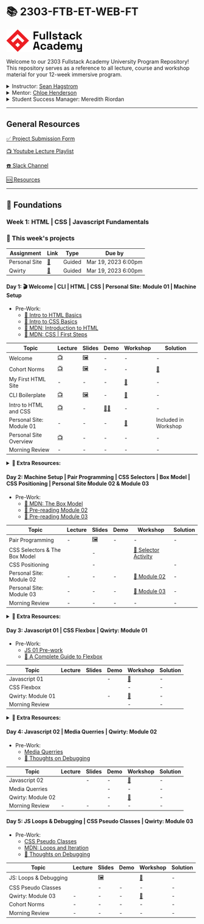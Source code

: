 # 📚 2303-FTB-ET-WEB-FT

<img src="./public/FSA%20Logo.jpeg" width="200px">

Welcome to our 2303 Fullstack Academy University Program Repository! This repository serves as a reference to all lecture, course and workshop material for your 12-week immersive program.

<details>
  <summary>
    Instructor: <a href="https://github.com/seanhagstrom">Sean Hagstrom</a>
  </summary>
  📨 <a href="mailto:sean.hagstrom@fullstackacademy.com">sean.hagstrom@fullstackacademy.com</a><br/>
  🔗 <a href="https://www.linkedin.com/in/seanhagstrom">LinkedIn</a><br/>
</details>
<details>
  <summary>
    Mentor: <a href="https://github.com/Deadsent">Chloe Henderson</a>
  </summary>
   📨 <a href="mailto:chloe.henderson@fullstackacademy.com">chloe.henderson@fullstackacademy.com</a><br/>
  🔗 <a href="https://www.linkedin.com/in/morihenderson/">LinkedIn</a><br/>
</details>
<details>
  <summary>
    Student Success Manager: Meredith Riordan
  </summary>
  📨 <a href="mailto:meredith.riordan@fullstackacademy.com">meredith.riordan@fullstackacademy.com</a><br/>
</details>

---

## General Resources

[✅ Project Submission Form](https://forms.gle/Qsdcvf7FC71EmmaDA)

[📺 Youtube Lecture Playlist](https://youtube.com/playlist?list=PL_yPiP-ZZLhLxNZwzBX4SE--RujQtXN0a)

[:phone: Slack Channel](https://fullstackacademy.slack.com/archives/C04TBC0E8AZ)

[:sos: Resources](./resources/README.md)

---

## 🥚 **Foundations**

### **Week 1: HTML | CSS | Javascript Fundamentals**

<!-- <details><summary>Click to view</summary> -->

### 📜 This week's projects

| Assignment    | Link                | Type   | Due by              |
| ------------- | ------------------- | ------ | ------------------- |
| Personal Site | [🔗][personal-site] | Guided | Mar 19, 2023 6:00pm |
| Qwirty        | [🔗][qwirty]        | Guided | Mar 19, 2023 6:00pm |

[personal-site]: https://learn.fullstackacademy.com/workshop/5e29d2cd1f75040004050af8/content/5e2a04b41f75040004051942/text
[qwirty]: https://learn.fullstackacademy.com/workshop/5e308fc3b3c09200045a7a13/content/5e308fc4b3c09200045a7a19/text

#### Day 1: 🎬 Welcome | CLI | HTML | CSS | Personal Site: Module 01 | Machine Setup

- Pre-Work:
  - [📖 Intro to HTML Basics](https://learn.fullstackacademy.com/workshop/6092b0e20046390004991598/landing)
  - [📖 Intro to CSS Basics](https://learn.fullstackacademy.com/workshop/6092b12800463900049915fc/landing)
  - [📖 MDN: Introduction to HTML](https://developer.mozilla.org/en-US/docs/Learn/HTML/Introduction_to_HTML)
  - [📖 MDN: CSS | First Steps](https://developer.mozilla.org/en-US/docs/Learn/CSS/First_steps)

| Topic                    | Lecture                   | Slides                       | Demo            | Workshop              | Solution             |
| ------------------------ | ------------------------- | ---------------------------- | --------------- | --------------------- | -------------------- |
| Welcome                  | [📺][intro-lec]           | [🖼️][intro-slides]           | -               | -                     | -                    |
| Cohort Norms             | [📺][cohort-norms]        | [🖼️][norms-slides]           | -               | -                     | [👾][norms-sol]      |
| My First HTML Site       | -                         | -                            | -               | [🚀][first-html]      | -                    |
| CLI Boilerplate          | [📺][cli-boilerplate-lec] | [🖼️][cli-boilerplate-slides] | -               | [🚀][cli-boilerplate] | -                    |
| Intro to HTML and CSS    | [📺][html-lec]            | -                            | [🧑‍💻][html-demo] | -                     | -                    |
| Personal Site: Module 01 | -                         | -                            | -               | [🚀][module-01]       | Included in Workshop |
| Personal Site Overview   | [📺][prof-lec]            | -                            | -               | -                     | -                    |
| Morning Review           | -                         | -                            | -               | -                     | -                    |

[//]: # ' Paste in table above >> [📺][intro-lec] '
[intro-lec]: https://youtu.be/OqI3gT2GFv0
[//]: # ' Paste in table above >> [🖼️][intro-slides] '
[intro-slides]: ./slides/2303-FTB-ET-WEB-FT_Web%20Session%201%20Presentation%20.pdf
[//]: # ' Paste in table above >> [📺][cohort-norms] '
[cohort-norms]: https://youtu.be/I0NQwU4ZP-w
[//]: # ' Paste in table above >> [🖼️][norms-slides] '
[norms-slides]: https://docs.google.com/presentation/d/19Ei9YBaEZ0oNud5dxC2-OMOOPbLQgNrHslFHGoiICzg/edit?usp=sharing
[//]: # ' Paste in table above >> [👾][norms-sol] '
[norms-sol]: ./NORMS.md
[//]: # ' Paste in table above >> [🚀][first-html] '
[first-html]: https://docs.google.com/document/d/1JK77Nbi_TxsTTkyCsj2XAZ44qyEmWghrlWZaCjVFuAI/edit
[//]: # ' Paste in table above >> [📺][html-lec] '
[html-lec]: https://youtu.be/T03c6K5Nn9I
[html-slides]: ###
[//]: # ' Paste in table above >> [🧑‍💻][html-demo] '
[html-demo]: ./demos/01-welcome-cli-html-css/01-html/index.html
[//]: #
[//]: # ' Paste in table above >> [📺][prof-lec] '
[prof-lec]: https://youtu.be/Q9I4uYDqnpo
[css-slides]: ###
[//]: # ' Paste in table above >> [🧑‍💻][css-demo] '
[css-demo]: ###
[//]: # ' Paste in table above >> [🚀][module-01] '
[module-01]: https://learn.fullstackacademy.com/workshop/5e2a093f2e420300043d3add/content/5e2b00f02e420300043d531e/text
[cli-boilerplate-lec]: https://youtu.be/jJOP2Qjznig
[cli-boilerplate-slides]: ./resources/useful-commands.md
[cli-boilerplate]: ./demos/01-welcome-cli-html-css/project-01-cli-boilerplate.md
[//]: # ' Paste in table above >> [📺][am-rev-1-1] '
[am-rev-1-1]: ###
[//]: # ' Paste in table above >> [🎟][am-rev-1-1-ticket] '
[am-rev-1-1-ticket]: ###
[//]: # ' Paste in table above >> [🧑‍💻][am-rev-1-1-demo] '
[am-rev-1-1-demo]: ###
[//]: # ' Paste in table above >> [👾][am-rev-1-1-sol] '
[am-rev-1-1-sol]: ###

**<details><summary>📎 Extra Resources:</summary>**

- [Calculate Specificity](https://slicejack.com/quick-guide-to-css-specificity/)
- [Calculate Specificity v2](https://css-tricks.com/specifics-on-css-specificity/)
- [REM vs EM vs PX](https://engageinteractive.co.uk/blog/em-vs-rem-vs-px)
- [CSS Units Ultimate Guide](https://blog.alexdevero.com/css-units-ultimate-guide/)

</details>

#### Day 2: Machine Setup | Pair Programming | CSS Selectors | Box Model | CSS Positioning | Personal Site Module 02 & Module 03

- Pre-Work:
  - [📖 MDN: The Box Model](https://developer.mozilla.org/en-US/docs/Learn/CSS/Building_blocks/The_box_model)
  - [📖 Pre-reading Module 02 ](https://learn.fullstackacademy.com/workshop/5e2f027bf06d2e0004f1ff7d/content/5e2f027bf06d2e0004f1ff84/text)
  - [📖 Pre-reading Module 03 ](https://learn.fullstackacademy.com/workshop/5e2f06f4f06d2e0004f200f1/content/5e2f06f4f06d2e0004f200f8/text)

| Topic                         | Lecture                      | Slides               | Demo                         | Workshop                                            | Solution                   |
| ----------------------------- | ---------------------------- | -------------------- | ---------------------------- | --------------------------------------------------- | -------------------------- |
| Pair Programming              | -                            | [🖼️][pairing-slides] | -                            | -                                                   | -                          |
| CSS Selectors & The Box Model | <!--[📺][selectors-lec]-->   | -                    | <!--[🧑‍💻][selectors-demo] --> | [🚀 Selector Activity][selectors-workshop]          | <!--[👾][selectors-sol]--> |
| CSS Positioning               | <!--[📺][positioning-lec]--> | -                    | <!--[🧑‍💻][selectors-demo] --> | <!--[🚀 Position Activity][positioning-workshop]--> | -                          |
| Personal Site: Module 02      | -                            | -                    | -                            | [🚀 Module 02][module-02]                           | -                          |
| Personal Site: Module 03      | -                            | -                    | -                            | [🚀 Module 03][module-03]                           | -                          |
| Morning Review                | -                            | -                    | -                            | -                                                   | -                          |

[//]: # ' Paste in table above >> [📺][pairing-lec] '
[pairing-lec]: ###
[//]: # ' Paste in table above >> [🖼️][pairing-slides] '
[pairing-slides]: ./slides/pair-programming.pdf
[//]: # ' Paste in table above >> [📺][selectors-lec] '
[selectors-lec]: ###
[//]: # ' Paste in table above >> [🖼️][selectors-slides] '
[selectors-slides]: ###
[//]: # ' Paste in table above >> [🧑‍💻][selectors-demo] '
[selectors-demo]: ###
[//]: # ' Paste in table above >> [🚀][selectors-workshop] '
[selectors-workshop]: http://css-dinner.fullstackacademy.com/
[selectors-sol]: ###
[//]: # ' Paste in table above >> [📺][positioning-lec] '
[positioning-lec]: ###
[//]: # ' Paste in table above >> [🖼️][positioning-slides] '
[positioning-slides]: ###
[//]: # ' Paste in table above >> [🧑‍💻][positioning-demo] '
[positioning-demo]: ###
[//]: # ' Paste in table above >> [🚀][positioning-workshop] '
[positioning-workshop]: https://fullstackacademy.github.io/css-newspaper/#/
[//]: # ' Paste in table above >> [🚀][module-02] '
[module-02]: https://learn.fullstackacademy.com/workshop/5e2f027bf06d2e0004f1ff7d/content/5e2f027bf06d2e0004f1ff92/text
[//]: # ' Paste in table above >> [🚀][module-03] '
[module-03]: https://learn.fullstackacademy.com/workshop/5e2f06f4f06d2e0004f200f1/content/5e2f06f4f06d2e0004f200fa/text
[//]: # ' Paste in table above >> [📺][am-rev-1-2] '
[am-rev-1-2]: ###
[//]: # ' Paste in table above >> [🎟][am-rev-1-2-ticket] '
[am-rev-1-2-ticket]: ###
[//]: # ' Paste in table above >> [🧑‍💻][am-rev-1-2-demo] '
[am-rev-1-2-demo]: #link-demo-here
[//]: # ' Paste in table above >> [👾][am-rev-1-2-sol] '
[am-rev-1-2-sol]: #paste-gist-here

**<details><summary>📎 Extra Resources:</summary>**

- [CSS Units Ultimate Guide](https://blog.alexdevero.com/css-units-ultimate-guide/)
- [CSS Center](https://css-tricks.com/centering-css-complete-guide/)

</details>

#### Day 3: Javascript 01 | CSS Flexbox | Qwirty: Module 01

- Pre-Work:
  - [JS 01 Pre-work](https://learn.fullstackacademy.com/workshop/609b3e6ad8e5d500044cbae6/content/609b3e6ad8e5d500044cbaf1/text)
  - [📖 A Complete Guide to Flexbox](https://css-tricks.com/snippets/css/a-guide-to-flexbox/)

| Topic             | Lecture                  | Slides | Demo                                                | Workshop           | Solution |
| ----------------- | ------------------------ | ------ | --------------------------------------------------- | ------------------ | -------- |
| Javascript 01     | <!--[📺][js1-lec]-->     |        | -                                                   | [🚀][js1-workshop] | -        |
| CSS Flexbox       | <!--[📺][flexbox-lec]--> |        | <!--[🧑‍💻 - Navbar w/flexbox][navbar-flexbox-demo]--> | -                  | -        |
| Qwirty: Module 01 |                          |        | -                                                   | [🚀][qwirty-01]    | -        |
| Morning Review    | <!-- [📺][am-rev-1-3]--> |        | <!--[🧑‍💻 - Morning Review][am-rev-1-3-demo] -->      | -                  | -        |

[//]: # ' Paste in table above >> [📺][js1-lec] '
[js1-lec]: ###
[//]: # ' Paste in table above >> [🖼️][js1-slides] '
[js1-slides]: ###
[//]: # ' Paste in table above >> [🧑‍💻][js1-demo] '
[js1-demo]: ###
[//]: # ' Paste in table above >> [🚀][js1-workshop] '
[js1-workshop]: https://learn.fullstackacademy.com/workshop/609b3e6ad8e5d500044cbae6/content/609b3e6ad8e5d500044cbb04/text
[//]: # ' Paste in table above >> [📺][flexbox-lec] '
[flexbox-lec]: ###
[//]: # ' Paste in table above >> [🖼️][flexbox-slides] '
[flexbox-slides]: ###
[//]: # ' Paste in table above >> [🧑‍💻][flexbox-demo] '
[flexbox-demo]: ###
[navbar-flexbox-demo]: ###
[//]: # ' Paste in table above >> [🚀][qwirty-01] '
[qwirty-01]: https://learn.fullstackacademy.com/workshop/5e30a3be637793000496128e/content/5e30a3be63779300049612a3/text
[//]: # ' Paste in table above >> [📺][media-querry-lec] '
[media-querry-lec]: ###
[//]: # ' Paste in table above >> [🖼️][media-querry-slides] '
[media-querry-slides]: ###
[//]: # ' Paste in table above >> [🧑‍💻][media-querry-demo] '
[media-querry-demo]: ###
[//]: # ' Paste in table above >> [🚀][qwirty-02] '
[qwirty-02]: https://learn.fullstackacademy.com/workshop/5e30aeeb326e9e00048348e5/content/5e30aeeb326e9e00048348ed/text
[//]: # ' Paste in table above >> [📺][am-rev-1-3] '
[am-rev-1-3]: ###
[//]: # ' Paste in table above >> [🎟][am-rev-1-3-ticket] '
[am-rev-1-3-ticket]: ###
[//]: # ' Paste in table above >> [🧑‍💻][am-rev-1-3-demo] '
[am-rev-1-3-demo]: ###
[//]: # ' Paste in table above >> [👾][am-rev-1-3-sol] '
[am-rev-1-3-sol]: ###

**<details><summary>📎 Extra Resources:</summary>**

- [CSS Grow](https://css-tricks.com/flex-grow-is-weird/)
- [Colorful Flexbox](https://medium.freecodecamp.org/even-more-about-how-flexbox-works-explained-in-big-colorful-animated-gifs-a5a74812b053)
- [FlexBox Froggy](https://flexboxfroggy.com/)
- [Flexbox Froggy Level 24 Walkthrough](https://youtu.be/D8V74OeZm5Y) >> Spoiler alert!
- [FlexBox in 10 Minutes](https://medium.freecodecamp.org/flexbox-in-10-minutes-7295497804ed)
</details>

#### Day 4: Javascript 02 | Media Querries | Qwirty: Module 02

- Pre-Work:
  - [Media Querries](https://learn.fullstackacademy.com/workshop/5e30aeeb326e9e00048348e5/content/5e30aeeb326e9e00048348eb/text)
  - [📖 Thoughts on Debugging](https://www.bignerdranch.com/blog/thoughts-on-debugging-part-2/)

| Topic             | Lecture              | Slides | Demo | Workshop           | Solution |
| ----------------- | -------------------- | ------ | ---- | ------------------ | -------- |
| Javascript 02     | <!--[📺][js2-lec]--> | -      | -    | [🚀][js2-workshop] | -        |
| Media Querries    |                      |        | -    | -                  | -        |
| Qwirty: Module 02 |                      |        | -    | [🚀][qwirty-02]    | -        |
| Morning Review    | -                    | -      | -    | -                  | -        |

[//]: # ' Paste in table above >> [📺][js2-lec] '
[js2-lec]: ###
[//]: # ' Paste in table above >> [🖼️][js2-slides] '
[js2-slides]: ###
[//]: # ' Paste in table above >> [🧑‍💻][js2-demo] '
[js2-demo]: ###
[//]: # ' Paste in table above >> [🚀][js2-workshop] '
[js2-workshop]: https://learn.fullstackacademy.com/workshop/5c6eca0f2739af00046170a9/content/5c75bc1469f3c700041e82fd/text
[//]: # ' Paste in table above >> [📺][am-rev-1-4] '
[am-rev-1-4]: ###
[//]: # ' Paste in table above >> [🎟][am-rev-1-4-ticket] '
[am-rev-1-4-ticket]: ###
[//]: # ' Paste in table above >> [🧑‍💻][am-rev-1-4-demo] '
[am-rev-1-4-demo]: ###
[//]: # ' Paste in table above >> [👾][am-rev-1-4-sol] '
[am-rev-1-4-sol]: ###

#### Day 5: JS Loops & Debugging | CSS Pseudo Classes | Qwirty: Module 03

- Pre-Work:
  - [CSS Pseudo Classes](https://learn.fullstackacademy.com/workshop/5e30aef4326e9e00048348fa/content/5e30aef4326e9e0004834900/text)
  - [MDN: Loops and Iteration](https://developer.mozilla.org/en-US/docs/Web/JavaScript/Guide/Loops_and_iteration)
  - [📖 Thoughts on Debugging](https://www.bignerdranch.com/blog/thoughts-on-debugging-part-2/)

| Topic                 | Lecture                                                                   | Slides             | Demo                                                             | Workshop             | Solution |
| --------------------- | ------------------------------------------------------------------------- | ------------------ | ---------------------------------------------------------------- | -------------------- | -------- |
| JS: Loops & Debugging | <!--[📺 - Loops][loops-lec]<br/>[📺 - Debugging & Errors][errors-lec] --> | [🖼️][loops-slides] | <!--[🧑‍💻 - loops][loops-demo] <br/>[🧑‍💻 - Errors][errors-demo] --> | [🚀][loops-workshop] | -        |
| CSS Pseudo Classes    | <!-- [📺][pseudo-class-lec]  -->                                          | -                  | -                                                                | -                    | -        |
| Qwirty: Module 03     | -                                                                         | -                  | -                                                                | [🚀][qwirty-03]      | -        |
| Cohort Norms          | -                                                                         | -                  | -                                                                | -                    | -        |
| Morning Review        | -                                                                         | -                  | -                                                                | -                    | -        |

[//]: # ' Paste in table above >> [📺][loops-lec] '
[loops-lec]: ###
[//]: # ' Paste in table above >> [📺][errors-lec] '
[errors-lec]: ###
[//]: # ' Paste in table above >> [🖼️][loops-slides] '
[loops-slides]: ./slides/Loops%20and%20Debugging.pdf
[//]: # ' Paste in table above >> [🧑‍💻][loops-demo] '
[loops-demo]: ###
[//]: # ' Paste in table above >> [🧑‍💻][errors-demo] '
[errors-demo]: ###
[//]: # ' Paste in table above >> [🚀][loops-workshop] '
[loops-workshop]: https://learn.fullstackacademy.com/workshop/60940fadc0f2710004827106/content/60940faec0f271000482710c/text
[//]: # ' Paste in table above >> [📺][pseudo-class-lec] '
[pseudo-class-lec]: ###
[//]: # ' Paste in table above >> [🖼️][pseudo-class-slides] '
[pseudo-class-slides]: ###
[//]: # ' Paste in table above >> [🧑‍💻][pseudo-class-demo] '
[pseudo-class-demo]: ###
[//]: # ' Paste in table above >> [🚀][qwirty-03] '
[qwirty-03]: https://learn.fullstackacademy.com/workshop/5e30aef4326e9e00048348fa/content/5e30aef4326e9e0004834902/text

</details>
